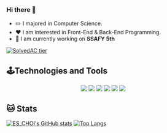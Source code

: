 ### Hi there 👋

+ ✏️ I majored in Computer Science.
+ ❤️ I am interested in Front-End & Back-End Programming.
+ 🌱 I am currently working on **SSAFY 5th**

[![SolvedAC tier](http://mazassumnida.wtf/api/v2/generate_badge?boj=greatgelly96)](https://solved.ac/greatgelly96)

## 🕹Technologies and Tools
<p align="center">
  <img src="https://img.shields.io/badge/javascript%20-%23323330.svg?&style=for-the-badge&logo=javascript&logoColor=%23F7DF1E"/>
    <img src="https://img.shields.io/badge/html5%20-%23E34F26.svg?&style=for-the-badge&logo=html5&logoColor=white"/>
    <img src="https://img.shields.io/badge/css3%20-%231572B6.svg?&style=for-the-badge&logo=css3&logoColor=white"/>
    <img src="https://img.shields.io/badge/vue.js-4FC08D?&style=for-the-badge&logo=vue.js&logoColor=%2361DAFB"/>
  <img src="https://img.shields.io/badge/java%20-%2314354C.svg?&style=for-the-badge&logo=java&logoColor=white"/>
    <img src="https://img.shields.io/badge/Unity-000000?&style=for-the-badge&logo=Unity&logoColor=white"/>
 </p>
 
 ## 🐱 Stats
[![ES_CHOI's GitHub stats](https://github-readme-stats.vercel.app/api?username=choieunsong&show_icons=true&theme=cobalt)](https://github.com/anuraghazra/github-readme-stats)
[![Top Langs](https://github-readme-stats.vercel.app/api/top-langs/?username=choieunsong&layout=compact)](https://github.com/anuraghazra/github-readme-stats)

